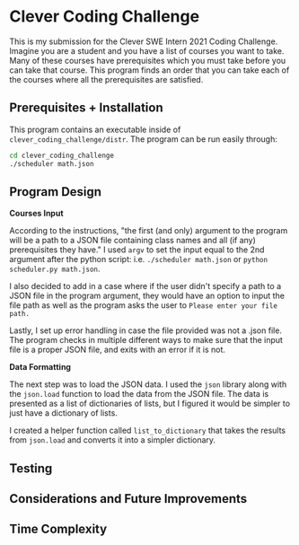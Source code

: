 # Clever Coding Challenge
This is my submission for the Clever SWE Intern 2021 Coding Challenge. Imagine you are a student and you have a list of courses you want to take. Many of these courses have prerequisites which you must take before you can take that course. This program finds an order that you can take each of the courses where all the prerequisites are satisfied.

## Prerequisites + Installation
This program contains an executable inside of `clever_coding_challenge/distr`. The program can be run easily through:
```bash
cd clever_coding_challenge
./scheduler math.json
```

## Program Design
**Courses Input** 

According to the instructions, "the first (and only) argument to the program will be a path to a JSON file containing class names and all (if any) prerequisites they have." I used `argv` to set the input equal to the 2nd argument after the python script: i.e. `./scheduler math.json` or `python scheduler.py math.json`. 

I also decided to add in a case where if the user didn't specify a path to a JSON file in the program argument, they would have an option to input the file path as well as the program asks the user to `Please enter your file path.` 

Lastly, I set up error handling in case the file provided was not a .json file. The program checks in multiple different ways to make sure that the input file is a proper JSON file, and exits with an error if it is not.

**Data Formatting** 

The next step was to load the JSON data. I used the `json` library along with the `json.load` function to load the data from the JSON file. The data is presented as a list of dictionaries of lists, but I figured it would be simpler to just have a dictionary of lists. 

I created a helper function called `list_to_dictionary` that takes the results from `json.load` and converts it into a simpler dictionary.

## Testing

## Considerations and Future Improvements

## Time Complexity

